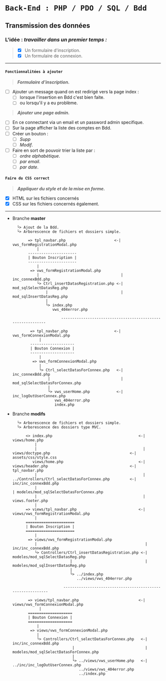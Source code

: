 
# ```Back-End : PHP / PDO / SQL / Bdd```
## Transmission des données

### L'idée : _travailler dans un premier temps :_  
  > - [x] Un formulaire d'inscription.  
  > - [x] Un formulaire de connexion.
---
#### ```Fonctionnalitées à ajouter```

  > _**Formulaire d'inscription.**_
  - [ ] Ajouter un message quand on est redirigé vers la page index :
    - [ ] lorsque l'insertion en Bdd c'est bien faite.
    - [ ] ou lorsqu'il y a eu problème.  

  > _**Ajouter une page admin.**_   
  - [ ] En ce connectant via un email et un password admin specifique.
  - [ ] Sur la page afficher la liste des comptes en Bdd.
  - [ ] Créer un bouton :
      - [ ] _Supp_
      - [ ] _Modif_.
  - [ ] Faire en sort de pouvoir trier la liste par :
      - [ ] _ordre alphabètique_.
      - [ ] _par email_.
      - [ ] _par date_.
  #### ```Faire du CSS correct```
  >_**Appliquer du style et de la mise en forme.**_
  - [x] HTML sur les fichiers concernés
  - [x] CSS sur les fichiers concernés également.

  ---

- Branche **master**  

        └> Ajout de la Bdd.  
        └> Arborescence de fichiers et dossiers simple.  

             => tpl_navbar.php                      <-| vws_formRegistrationModal.php
                 |
             ----------------------
             | Bouton Inscription |
             ----------------------                
                 |
              => vws_formRegistrationModal.php
                 |                                     | inc_connexBdd.php
                 └> Ctrl_insertDatasRegistration.php <-| mod_sqlSelectDatasReg.php                                 
                     |                                 | mod_sqlInsertDatasReg.php
                     |
                     └> index.php
                        vws_404error.php

                            ------------------------------------------------------------                      

              => tpl_navbar.php                     <-| vws_formConnexionModal.php        
                  |
              --------------------              
              | Bouton Connexion |
              --------------------                 
                  |
               => vws_formConnexionModal.php
                  |
                  └> Ctrl_selectDatasForConnex.php   <-| inc_connexBdd.php
                      |                                | mod_sqlSelectDatasForConnex.php
                      |
                      └> vws_userHome.php            <-| inc_logOutUserConnex.php
                         vws_404error.php
                         index.php                         



- Branche **modifs**  

        └> Arborescence de fichiers et dossiers simple.
        └> Arborescence des dossiers type MVC.  

            <> index.php                                       <-| views/home.php
                |
                |                                                | views/doctype.php                                    <-| assets/css/style.css
               views/home.php                                  <-| views/header.php                                     <-| tpl_navbar.php
                |                                                | ../Controllers/Ctrl_selectDatasForConnex.php         <-| inc/inc_connexBdd.php
                |                                                                                                         | modeles/mod_sqlSelectDatasForConnex.php                                            
                |                                                | views.footer.php 
                |
            => views/tpl_navbar.php                            <-| views/vws_formRegistrationModal.php
                |
            ======================
            | Bouton Inscription |
            ======================               
                |
             => views/vws_formRegistrationModal.php
                |                                                 | inc/inc_connexBdd.php
                └> Controllers/Ctrl_insertDatasRegistration.php <-| modeles/mod_sqlSelectDatasReg.php                                 
                                |                                 | modeles/mod_sqlInsertDatasReg.php
                                |
                                └> ../index.php
                                   ../views/vws_404error.php

                             ------------------------------------------------------------

             => views/tpl_navbar.php                           <-| views/vws_formConnexionModal.php
                  |
             ====================              
             | Bouton Connexion |
             ====================
                 |
              => views/vws_formConnexionModal.php
                 |                                                
                 └> Controllers/Ctrl_selectDatasForConnex.php   <-| inc/inc_connexBdd.php
                                 |                                | modeles/mod_sqlSelectDatasForConnex.php                                                           
                                 |
                                 └> ../views/vws_userHome.php   <-| ../inc/inc_logOutUserConnex.php
                                    ../views/vws_404error.php
                                    ../index.php
